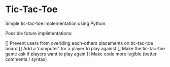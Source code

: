 # Tic-Tac-Toe
Simple tic-tac-toe implementation using Python.

Possible future implimentations:

[] Prevent users from overiding each-others placements on tic-tac-toe board
[] Add a 'computer' for a player to play against
[] Make the tic-tac-toe game ask if players want to play again
[] Make code more legible (better comments / syntax)
